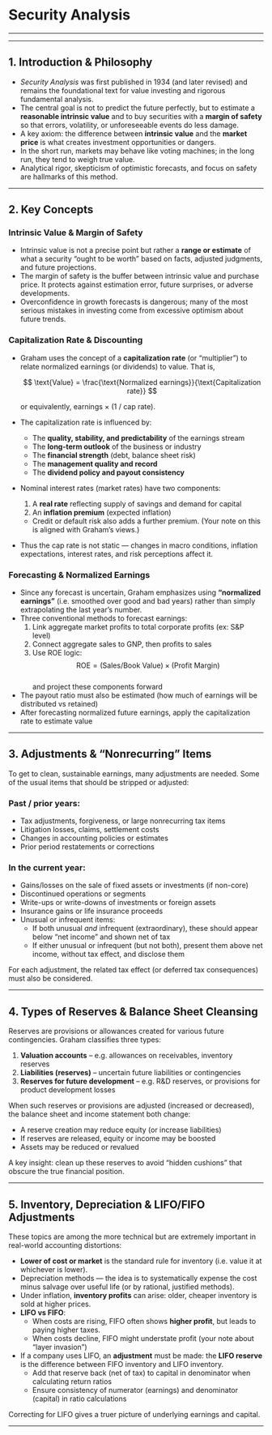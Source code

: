 # Security Analysis  

---

<!-- ## Table of Contents

1. Introduction & Philosophy  
2. Key Concepts  
   - Intrinsic Value & Margin of Safety  
   - Capitalization Rate & Discounting  
   - Forecasting & Normalized Earnings  
3. Adjustments & “Nonrecurring” Items  
4. Types of Reserves & Balance Sheet Cleansing  
5. Inventory, Depreciation & LIFO / FIFO Adjustments  
6. Ratio Frameworks  
   - Per-share Ratios  
   - Price / Market Ratios  
   - Profitability Ratios  
   - Growth / Stability Ratios  
   - Credit & Coverage Ratios  
   - Other Operational Ratios  
7. Valuation of Senior vs Equity Securities  
8. Earnings Manipulation & Distortions  
9. Practical Approach & Strategy  
10. Limitations, Critiques & Modern Relevance  
11. Summary & Key Takeaways   -->

---

## 1. Introduction & Philosophy

- *Security Analysis* was first published in 1934 (and later revised) and remains the foundational text for value investing and rigorous fundamental analysis.
- The central goal is not to predict the future perfectly, but to estimate a **reasonable intrinsic value** and to buy securities with a **margin of safety** so that errors, volatility, or unforeseeable events do less damage.
- A key axiom: the difference between **intrinsic value** and the **market price** is what creates investment opportunities or dangers. 
- In the short run, markets may behave like voting machines; in the long run, they tend to weigh true value.
- Analytical rigor, skepticism of optimistic forecasts, and focus on safety are hallmarks of this method.  

---

## 2. Key Concepts

### Intrinsic Value & Margin of Safety

- Intrinsic value is not a precise point but rather a **range or estimate** of what a security “ought to be worth” based on facts, adjusted judgments, and future projections. 
- The margin of safety is the buffer between intrinsic value and purchase price. It protects against estimation error, future surprises, or adverse developments. 
- Overconfidence in growth forecasts is dangerous; many of the most serious mistakes in investing come from excessive optimism about future trends.

### Capitalization Rate & Discounting

- Graham uses the concept of a **capitalization rate** (or “multiplier”) to relate normalized earnings (or dividends) to value. That is,  

  $$
  \text{Value} = \frac{\text{Normalized earnings}}{\text{Capitalization rate}}
  $$  

  or equivalently, earnings × (1 / cap rate).
- The capitalization rate is influenced by:  
  - The **quality, stability, and predictability** of the earnings stream  
  - The **long-term outlook** of the business or industry  
  - The **financial strength** (debt, balance sheet risk)  
  - The **management quality and record**  
  - The **dividend policy and payout consistency**
- Nominal interest rates (market rates) have two components:  
  1. A **real rate** reflecting supply of savings and demand for capital  
  2. An **inflation premium** (expected inflation)  
  - Credit or default risk also adds a further premium. (Your note on this is aligned with Graham’s views.)  
- Thus the cap rate is not static — changes in macro conditions, inflation expectations, interest rates, and risk perceptions affect it.

### Forecasting & Normalized Earnings

- Since any forecast is uncertain, Graham emphasizes using **“normalized earnings”** (i.e. smoothed over good and bad years) rather than simply extrapolating the last year’s number.
- Three conventional methods to forecast earnings:  
  1. Link aggregate market profits to total corporate profits (ex: S&P level)  
  2. Connect aggregate sales to GNP, then profits to sales  
  3. Use ROE logic:  
     $$
     \text{ROE} = (\text{Sales} / \text{Book Value}) \times (\text{Profit Margin})
     $$  
     and project these components forward  
- The payout ratio must also be estimated (how much of earnings will be distributed vs retained)  
- After forecasting normalized future earnings, apply the capitalization rate to estimate value  

---

## 3. Adjustments & “Nonrecurring” Items

To get to clean, sustainable earnings, many adjustments are needed. Some of the usual items that should be stripped or adjusted:

### Past / prior years:

- Tax adjustments, forgiveness, or large nonrecurring tax items  
- Litigation losses, claims, settlement costs  
- Changes in accounting policies or estimates  
- Prior period restatements or corrections  

### In the current year:

- Gains/losses on the sale of fixed assets or investments (if non-core)  
- Discontinued operations or segments  
- Write-ups or write-downs of investments or foreign assets  
- Insurance gains or life insurance proceeds  
- Unusual or infrequent items:  
  - If both unusual *and* infrequent (extraordinary), these should appear below “net income” and shown net of tax  
  - If either unusual or infrequent (but not both), present them above net income, without tax effect, and disclose them  

For each adjustment, the related tax effect (or deferred tax consequences) must also be considered.

---

## 4. Types of Reserves & Balance Sheet Cleansing

Reserves are provisions or allowances created for various future contingencies. Graham classifies three types:

1. **Valuation accounts** – e.g. allowances on receivables, inventory reserves  
2. **Liabilities (reserves)** – uncertain future liabilities or contingencies  
3. **Reserves for future development** – e.g. R&D reserves, or provisions for product development losses  

When such reserves or provisions are adjusted (increased or decreased), the balance sheet and income statement both change:

- A reserve creation may reduce equity (or increase liabilities)  
- If reserves are released, equity or income may be boosted  
- Assets may be reduced or revalued  

A key insight: clean up these reserves to avoid “hidden cushions” that obscure the true financial position.

---

## 5. Inventory, Depreciation & LIFO/FIFO Adjustments

These topics are among the more technical but are extremely important in real-world accounting distortions:

- **Lower of cost or market** is the standard rule for inventory (i.e. value it at whichever is lower).  
- Depreciation methods — the idea is to systematically expense the cost minus salvage over useful life (or by rational, justified methods).  
- Under inflation, **inventory profits** can arise: older, cheaper inventory is sold at higher prices.  
- **LIFO vs FIFO**:  
  - When costs are rising, FIFO often shows **higher profit**, but leads to paying higher taxes.  
  - When costs decline, FIFO might understate profit (your note about “layer invasion”)  
- If a company uses LIFO, an **adjustment** must be made: the **LIFO reserve** is the difference between FIFO inventory and LIFO inventory.  
  - Add that reserve back (net of tax) to capital in denominator when calculating return ratios  
  - Ensure consistency of numerator (earnings) and denominator (capital) in ratio calculations  

Correcting for LIFO gives a truer picture of underlying earnings and capital.

---

